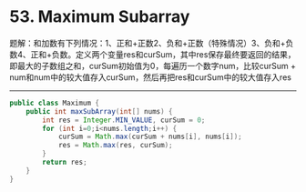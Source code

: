 # 53. Maximum Subarray

题解：和加数有下列情况：1、正和+正数2、负和+正数（特殊情况）3、负和+负数4、正和+负数。定义两个变量res和curSum，其中res保存最终要返回的结果，即最大的子数组之和，curSum初始值为0，每遍历一个数字num，比较curSum + num和num中的较大值存入curSum，然后再把res和curSum中的较大值存入res 

------

```Java
public class Maximum {
    public int maxSubArray(int[] nums) {
        int res = Integer.MIN_VALUE, curSum = 0;
        for (int i=0;i<nums.length;i++) {
            curSum = Math.max(curSum + nums[i], nums[i]);
            res = Math.max(res, curSum);
        }
        return res;
    }
}
```


